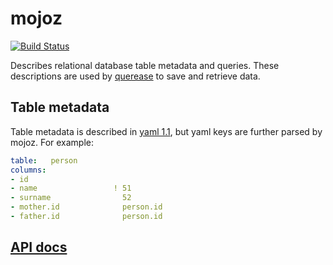# mojoz

[![Build Status](https://travis-ci.org/guntiso/mojoz.svg?branch=develop)](https://travis-ci.org/guntiso/mojoz)

Describes relational database table metadata and queries.
These descriptions are used by [querease](https://github.com/guntiso/querease) to save and retrieve data.

## Table metadata

Table metadata is described in [yaml 1.1](https://yaml.org/spec/1.1/), but yaml keys are further parsed by mojoz. For example:

```yaml
table:   person
columns:
- id
- name                 ! 51
- surname                52
- mother.id              person.id
- father.id              person.id
```

## [API docs](https://static.javadoc.io/org.mojoz/mojoz_2.13/1.1/mojoz/metadata/index.html)
